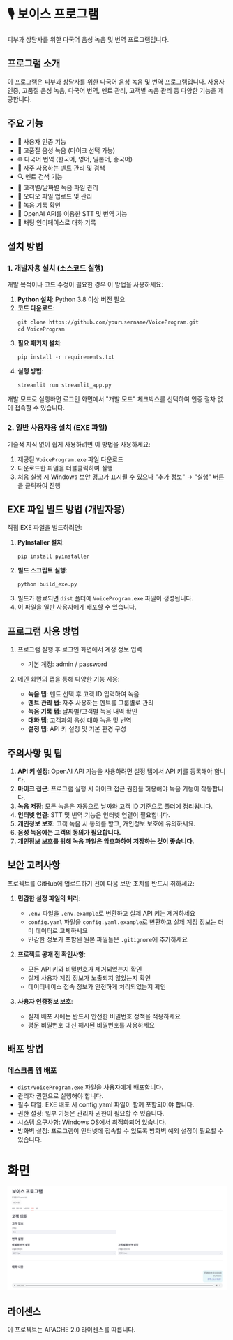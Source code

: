 # 🎙️ 보이스 프로그램

피부과 상담사를 위한 다국어 음성 녹음 및 번역 프로그램입니다.

## 프로그램 소개

이 프로그램은 피부과 상담사를 위한 다국어 음성 녹음 및 번역 프로그램입니다. 사용자 인증, 고품질 음성 녹음, 다국어 번역, 멘트 관리, 고객별 녹음 관리 등 다양한 기능을 제공합니다.

## 주요 기능

- 🔐 사용자 인증 기능
- 🎤 고품질 음성 녹음 (마이크 선택 가능)
- 🌐 다국어 번역 (한국어, 영어, 일본어, 중국어)
- 📝 자주 사용하는 멘트 관리 및 검색
- 🔍 멘트 검색 기능
- 📂 고객별/날짜별 녹음 파일 관리
- 📁 오디오 파일 업로드 및 관리
- 📅 녹음 기록 확인
- 🤖 OpenAI API를 이용한 STT 및 번역 기능
- 💬 채팅 인터페이스로 대화 기록

## 설치 방법

### 1. 개발자용 설치 (소스코드 실행)

개발 목적이나 코드 수정이 필요한 경우 이 방법을 사용하세요:

1. **Python 설치**: Python 3.8 이상 버전 필요
2. **코드 다운로드**:
   ```
   git clone https://github.com/yourusername/VoiceProgram.git
   cd VoiceProgram
   ```
3. **필요 패키지 설치**:
   ```
   pip install -r requirements.txt
   ```
4. **실행 방법**:
   ```
   streamlit run streamlit_app.py
   ```

개발 모드로 실행하면 로그인 화면에서 "개발 모드" 체크박스를 선택하여 인증 절차 없이 접속할 수 있습니다.

### 2. 일반 사용자용 설치 (EXE 파일)

기술적 지식 없이 쉽게 사용하려면 이 방법을 사용하세요:

1. 제공된 `VoiceProgram.exe` 파일 다운로드
2. 다운로드한 파일을 더블클릭하여 실행
3. 처음 실행 시 Windows 보안 경고가 표시될 수 있으나 "추가 정보" → "실행" 버튼을 클릭하여 진행

## EXE 파일 빌드 방법 (개발자용)

직접 EXE 파일을 빌드하려면:

1. **PyInstaller 설치**:
   ```
   pip install pyinstaller
   ```
2. **빌드 스크립트 실행**:
   ```
   python build_exe.py
   ```
3. 빌드가 완료되면 `dist` 폴더에 `VoiceProgram.exe` 파일이 생성됩니다.
4. 이 파일을 일반 사용자에게 배포할 수 있습니다.

## 프로그램 사용 방법

1. 프로그램 실행 후 로그인 화면에서 계정 정보 입력

   - 기본 계정: admin / password
2. 메인 화면의 탭을 통해 다양한 기능 사용:

   - **녹음 탭**: 멘트 선택 후 고객 ID 입력하여 녹음
   - **멘트 관리 탭**: 자주 사용하는 멘트를 그룹별로 관리
   - **녹음 기록 탭**: 날짜별/고객별 녹음 내역 확인
   - **대화 탭**: 고객과의 음성 대화 녹음 및 번역
   - **설정 탭**: API 키 설정 및 기본 환경 구성

## 주의사항 및 팁

1. **API 키 설정**: OpenAI API 기능을 사용하려면 설정 탭에서 API 키를 등록해야 합니다.
2. **마이크 접근**: 프로그램 실행 시 마이크 접근 권한을 허용해야 녹음 기능이 작동합니다.
3. **녹음 저장**: 모든 녹음은 자동으로 날짜와 고객 ID 기준으로 폴더에 정리됩니다.
4. **인터넷 연결**: STT 및 번역 기능은 인터넷 연결이 필요합니다.
5. **개인정보 보호**: 고객 녹음 시 동의를 받고, 개인정보 보호에 유의하세요.
6. **음성 녹음에는 고객의 동의가 필요합니다.**
7. **개인정보 보호를 위해 녹음 파일은 암호화하여 저장하는 것이 좋습니다.**

## 보안 고려사항

프로젝트를 GitHub에 업로드하기 전에 다음 보안 조치를 반드시 취하세요:

1. **민감한 설정 파일의 처리**:
   - `.env` 파일을 `.env.example`로 변환하고 실제 API 키는 제거하세요
   - `config.yaml` 파일을 `config.yaml.example`로 변환하고 실제 계정 정보는 더미 데이터로 교체하세요
   - 민감한 정보가 포함된 원본 파일들은 `.gitignore`에 추가하세요

2. **프로젝트 공개 전 확인사항**:
   - 모든 API 키와 비밀번호가 제거되었는지 확인
   - 실제 사용자 계정 정보가 노출되지 않았는지 확인
   - 데이터베이스 접속 정보가 안전하게 처리되었는지 확인

3. **사용자 인증정보 보호**:
   - 실제 배포 시에는 반드시 안전한 비밀번호 정책을 적용하세요
   - 평문 비밀번호 대신 해시된 비밀번호를 사용하세요

## 배포 방법

### 데스크톱 앱 배포

- `dist/VoiceProgram.exe` 파일을 사용자에게 배포합니다.
- 관리자 권한으로 실행해야 합니다.
- 필수 파일: EXE 배포 시 config.yaml 파일이 함께 포함되어야 합니다.
- 권한 설정: 일부 기능은 관리자 권한이 필요할 수 있습니다.
- 시스템 요구사항: Windows OS에서 최적화되어 있습니다.
- 방화벽 설정: 프로그램이 인터넷에 접속할 수 있도록 방화벽 예외 설정이 필요할 수 있습니다.

# 화면

![](./imgs/image.png)

## 라이센스

이 프로젝트는 APACHE 2.0 라이센스를 따릅니다.
